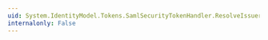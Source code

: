 ```yaml
---
uid: System.IdentityModel.Tokens.SamlSecurityTokenHandler.ResolveIssuerToken(System.IdentityModel.Tokens.SamlAssertion,System.IdentityModel.Selectors.SecurityTokenResolver)
internalonly: False
---
```

